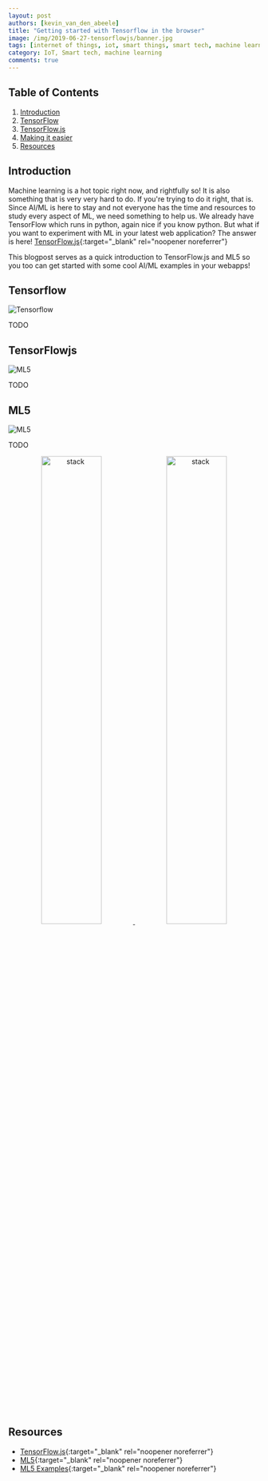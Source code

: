 ```yaml
---
layout: post
authors: [kevin_van_den_abeele]
title: "Getting started with Tensorflow in the browser"
image: /img/2019-06-27-tensorflowjs/banner.jpg
tags: [internet of things, iot, smart things, smart tech, machine learning, artificial intelligence, tensorflow, javascript, js, browser, node]
category: IoT, Smart tech, machine learning
comments: true
---
```

<link rel="stylesheet" href="https://cdnjs.cloudflare.com/ajax/libs/lightbox2/2.9.0/css/lightbox.css" />
<link rel="stylesheet" href="https://cdn.jsdelivr.net/npm/bootstrap-grid-only@1.0.0/bootstrap.css" />

<script src="https://cdnjs.cloudflare.com/ajax/libs/jquery/3.2.1/jquery.min.js"></script>
<script src="https://cdnjs.cloudflare.com/ajax/libs/lightbox2/2.9.0/js/lightbox.min.js"></script>
<script src="https://cdn.jsdelivr.net/npm/bootstrap-grid-only@1.0.0/index.min.js"></script>

## Table of Contents

1. [Introduction](#introduction)
2. [TensorFlow](#tensorflow)
4. [TensorFlow.js](#tensorflowjs)
5. [Making it easier](#ml5)
6. [Resources](#resources)

## Introduction

Machine learning is a hot topic right now, and rightfully so!
It is also something that is very very hard to do.
If you're trying to do it right, that is.
Since AI/ML is here to stay and not everyone has the time and resources to study every aspect of ML, we need something to help us.
We already have TensorFlow which runs in python, again nice if you know python.
But what if you want to experiment with ML in your latest web application?
The answer is here! [TensorFlow.js](https://www.tensorflow.org/js){:target="_blank" rel="noopener noreferrer"}

This blogpost serves as a quick introduction to TensorFlow.js and ML5 so you too can get started with some cool AI/ML examples in your webapps!

## Tensorflow

<img alt="Tensorflow" src="{{ '/img/2019-06-27-tensorflowjs/mnist.png' | prepend: site.baseurl }}" class="image fit" style="margin:0px auto; max-width: 800px;">

TODO


## TensorFlowjs

<img alt="ML5" src="{{ '/img/2019-06-27-tensorflowjs/tensorflowjs.jpg' | prepend: site.baseurl }}" class="image fit" style="margin:0px auto; max-width: 800px;">

TODO



## ML5

<img alt="ML5" src="{{ '/img/2019-06-27-tensorflowjs/ml5-examples.jpg' | prepend: site.baseurl }}" class="image fit" style="margin:0px auto; max-width: 800px;">

TODO

<div style="text-align: center; margin: 0px auto;">
    <a href="{{ '/img/2019-06-27-tensorflowjs/todo.jpg' | prepend: site.baseurl }}" data-lightbox="ui" data-title="TODO">
        <img alt="stack" src="{{ '/img/2019-06-27-tensorflowjs/todo.jpg' | prepend: site.baseurl }}" class="image fit" style="margin:0px auto; width: 49%; display: inline-block;">
    </a>
     <a href="{{ '/img/2019-06-27-tensorflowjs/todo.jpg' | prepend: site.baseurl }}" data-lightbox="ui" data-title="TODO">
        <img alt="stack" src="{{ '/img/2019-06-27-tensorflowjs/todo.jpg' | prepend: site.baseurl }}" class="image fit" style="margin:0px auto; width: 49%; display: inline-block;">
    </a>
</div>

## Resources

- [TensorFlow.js](https://www.tensorflow.org/js){:target="_blank" rel="noopener noreferrer"}
- [ML5](https://ml5js.org/){:target="_blank" rel="noopener noreferrer"}
- [ML5 Examples](https://github.com/ordina-jworks/TensorFlow.js){:target="_blank" rel="noopener noreferrer"}